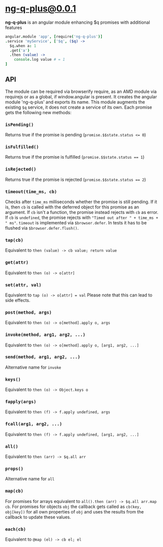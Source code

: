 # ng-q-plus@0.0.1
**ng-q-plus** is an angular module enhancing $q promises with additional features

```coffeescript
angular.module 'app', [require('ng-q-plus')]
.service 'myService', ['$q', ($q) ->
  $q.when a: 1
  .get('a')
  .then (value) ->
    console.log value # = 1
]
```

## API

The module can be required via browserify require, as an AMD module via requirejs or as a global, if window.angular is
present. It creates the angular module 'ng-q-plus' and exports its name. This module augments the existing
`$q` service, it does not create a service of its own.
Each promise gets the following new methods:

### `isPending()`
Returns true if the promise is pending (`promise.$$state.status <= 0`)
### `isFulfilled()`
Returns true if the promise is fulfilled (`promise.$$state.status == 1`)
### `isRejected()`
Returns true if the promise is rejected (`promise.$$state.status == 2`)

### `timeout(time_ms, cb)`
Checks after `time_ms` milliseconds whether the promise is still pending. If it is, then `cb` is called with
the deferred object for this promise as an argument. If `cb` isn't a function, the promise instead rejects
with `cb` as error. If `cb` is `undefined`, the promise rejects with `"Timed out after " + time_ms + " ms"`. 
`timeout` is implemented via `$browser.defer`. In tests it has to be flushed via `$browser.defer.flush()`.

### `tap(cb)`
Equivalent to `then (value) -> cb value; return value`

### `get(attr)`
Equivalent to `then (o) -> o[attr]`

### `set(attr, val)`
Equivalent to `tap (o) -> o[attr] = val`
Please note that this can lead to side effects.

### `post(method, args)`
Equivalent to `then (o) -> o[method].apply o, args`

### `invoke(method, arg1, arg2, ...)`
Equivalent to `then (o) -> o[method].apply o, [arg1, arg2, ...]`

### `send(method, arg1, arg2, ...)`
Alternative name for `invoke`

### `keys()`
Equivalent to `then (o) -> Object.keys o`

### `fapply(args)`
Equivalent to `then (f) -> f.apply undefined, args`

### `fcall(arg1, arg2, ...)`
Equivalent to `then (f) -> f.apply undefined, [arg1, arg2, ...]`

### `all()`
Equivalent to `then (arr) -> $q.all arr`

### `props()`
Alternative name for `all`

### `map(cb)`
For promises for arrays equivalent to `all().then (arr) -> $q.all arr.map cb`.
For promises for objects `obj` the callback gets called as `cb(key, obj[key])`
for all own properties of `obj` and uses the results from the callback to update
 these values.

### `each(cb)`
Equivalent to `@map (el) -> cb el; el`
